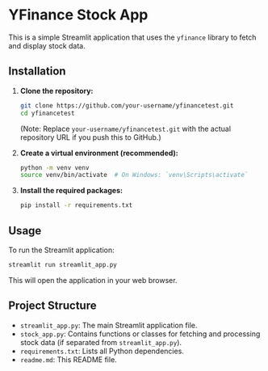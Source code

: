 # YFinance Stock App

This is a simple Streamlit application that uses the `yfinance` library to fetch and display stock data.

## Installation

1.  **Clone the repository:**
    ```bash
    git clone https://github.com/your-username/yfinancetest.git
    cd yfinancetest
    ```
    (Note: Replace `your-username/yfinancetest.git` with the actual repository URL if you push this to GitHub.)

2.  **Create a virtual environment (recommended):**
    ```bash
    python -m venv venv
    source venv/bin/activate  # On Windows: `venv\Scripts\activate`
    ```

3.  **Install the required packages:**
    ```bash
    pip install -r requirements.txt
    ```

## Usage

To run the Streamlit application:

```bash
streamlit run streamlit_app.py
```

This will open the application in your web browser.

## Project Structure

-   `streamlit_app.py`: The main Streamlit application file.
-   `stock_app.py`: Contains functions or classes for fetching and processing stock data (if separated from `streamlit_app.py`).
-   `requirements.txt`: Lists all Python dependencies.
-   `readme.md`: This README file.
